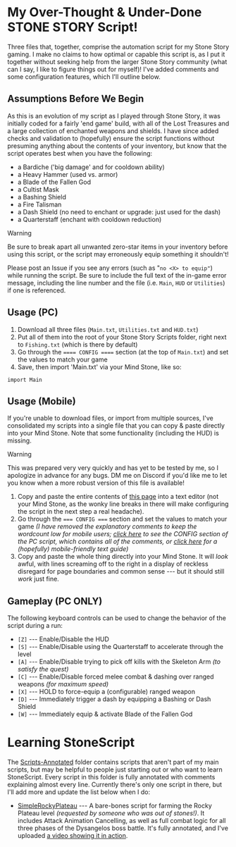 # My Over-Thought & Under-Done STONE STORY Script!

Three files that, together, comprise the automation script for my Stone Story gaming. I make no claims to how optimal or capable this script is, as I put it together without seeking help from the larger Stone Story community (what can I say, I like to figure things out for myself)! I've added comments and some configuration features, which I'll outline below.

## Assumptions Before We Begin
As this is an evolution of my script as I played through Stone Story, it was initially coded for a fairly 'end game' build, with all of the Lost Treasures and a large collection of enchanted weapons and shields. I have since added checks and validation to (hopefully) ensure the script functions without presuming anything about the contents of your inventory, but know that the script operates best when you have the following:

- a Bardiche ('big damage' and for cooldown ability)
- a Heavy Hammer (used vs. armor)
- a Blade of the Fallen God
- a Cultist Mask
- a Bashing Shield
- a Fire Talisman
- a Dash Shield (no need to enchant or upgrade: just used for the dash)
- a Quarterstaff (enchant with cooldown reduction)

> [!WARNING]
> Be sure to break apart all unwanted zero-star items in your inventory before using this script, or the script may erroneously equip something it shouldn't!

Please post an Issue if you see any errors (such as "`no <X> to equip"`) while running the script. Be sure to include the full text of the in-game error message, including the line number and the file (i.e. `Main`, `HUD` or `Utilities`) if one is referenced.

## Usage (PC)
1. Download all three files (`Main.txt`, `Utilities.txt` and `HUD.txt`)
2. Put all of them into the root of your Stone Story Scripts folder, right next to `Fishing.txt` (which is there by default)
3. Go through the `==== CONFIG ====` section (at the top of `Main.txt`) and set the values to match your game
3. Save, then import 'Main.txt' via your Mind Stone, like so:
```
import Main
```

## Usage (Mobile)
If you're unable to download files, or import from multiple sources, I've consolidated my scripts into a single file that you can copy & paste directly into your Mind Stone.  Note that some functionality (including the HUD) is missing.

> [!WARNING]
> This was prepared very very quickly and has yet to be tested by me, so I apologize in advance for any bugs. DM me on Discord if you'd like me to let you know when a more robust version of this file is available!

1. Copy and paste the entire contents of [this page](https://raw.githubusercontent.com/Eunomiac/stone-story/master/Scripts-Mobile/MainMobile.txt) into a text editor (not your Mind Stone, as the wonky line breaks in there will make configuring the script in the next step a real headache).
2. Go through the `=== CONFIG ===` section and set the values to match your game *(I have removed the explanatory comments to keep the wordcount low for mobile users; [click here](https://raw.githubusercontent.com/Eunomiac/stone-story/master/Scripts-PC/Main.txt) to see the CONFIG section of the PC script, which contains all of the comments, or [click here](https://raw.githubusercontent.com/Eunomiac/stone-story/master/Scripts-Mobile/MainMobileGuide.txt) for a (hopefully) mobile-friendly text guide)*
3. Copy and paste the whole thing directly into your Mind Stone.  It will _look_ awful, with lines screaming off to the right in a display of reckless disregard for page boundaries and common sense --- but it should still _work_ just fine.

## Gameplay (PC ONLY)
The following keyboard controls can be used to change the behavior of the script during a run:
- `[Z]` --- Enable/Disable the HUD
- `[S]` --- Enable/Disable using the Quarterstaff to accelerate through the level
- `[A]` --- Enable/Disable trying to pick off kills with the Skeleton Arm _(to satisfy the quest)_
- `[C]` --- Enable/Disable forced melee combat & dashing over ranged weapons _(for maximum speed)_
- `[X]` --- HOLD to force-equip a (configurable) ranged weapon
- `[D]` --- Immediately trigger a dash by equipping a Bashing or Dash Shield
- `[W]` --- Immediately equip & activate Blade of the Fallen God

# Learning StoneScript
The [Scripts-Annotated](https://github.com/Eunomiac/stone-story/tree/71a3a8ac396cbab9e1ecf6a541c8845ec9bb35f0/Scripts-Annotated) folder contains scripts that aren't part of my main scripts, but may be helpful to people just starting out or who want to learn StoneScript.  Every script in this folder is fully annotated with comments explaining almost every line.  Currently there's only one script in there, but I'll add more and update the list below when I do:
- [SimpleRockyPlateau](https://raw.githubusercontent.com/Eunomiac/stone-story/master/Scripts-Annotated/SimpleRockyPlateau-Annotated.txt) --- A bare-bones script for farming the Rocky Plateau level _(requested by someone who was out of stones!)_. It includes Attack Animation Cancelling, as well as full combat logic for all three phases of the Dysangelos boss battle. It's fully annotated, and I've uploaded [a video showing it in action](https://youtu.be/EFTAjH8eCd0). 
